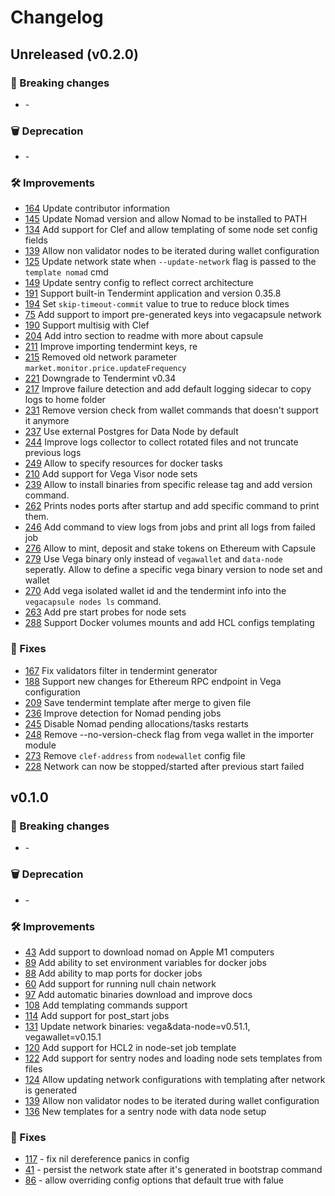 # Changelog

## Unreleased (v0.2.0)

### 🚨 Breaking changes
- [](https://github.com/vegaprotocol/vegacapsule/issues/xxxx) -

### 🗑️ Deprecation
- [](https://github.com/vegaprotocol/vegacapsule/issues/xxxx) -

### 🛠 Improvements
- [164](https://github.com/vegaprotocol/vegacapsule/issues/164) Update contributor information
- [145](https://github.com/vegaprotocol/vegacapsule/issues/145) Update Nomad version and allow Nomad to be installed to PATH
- [134](https://github.com/vegaprotocol/vegacapsule/issues/134) Add support for Clef and allow templating of some node set config fields
- [139](https://github.com/vegaprotocol/vegacapsule/issues/139) Allow non validator nodes to be iterated during wallet configuration
- [125](https://github.com/vegaprotocol/vegacapsule/issues/125) Update network state when `--update-network` flag is passed to the `template nomad` cmd
- [149](https://github.com/vegaprotocol/vegacapsule/issues/149) Update sentry config to reflect correct architecture
- [191](https://github.com/vegaprotocol/vegacapsule/issues/191) Support built-in Tendermint application and version 0.35.8
- [194](https://github.com/vegaprotocol/vegacapsule/issues/194) Set `skip-timeout-commit` value to true to reduce block times
- [75](https://github.com/vegaprotocol/vegacapsule/issues/75) Add support to import pre-generated keys into vegacapsule network
- [190](https://github.com/vegaprotocol/vegacapsule/issues/190) Support multisig with Clef
- [204](https://github.com/vegaprotocol/vegacapsule/pull/204) Add intro section to readme with more about capsule
- [211](https://github.com/vegaprotocol/vegacapsule/pull/211) Improve importing tendermint keys, re
- [215](https://github.com/vegaprotocol/vegacapsule/pull/215) Removed old network parameter `market.monitor.price.updateFrequency`
- [221](https://github.com/vegaprotocol/vegacapsule/pull/221) Downgrade to Tendermint v0.34
- [217](https://github.com/vegaprotocol/vegacapsule/pull/217) Improve failure detection and add default logging sidecar to copy logs to home folder
- [231](https://github.com/vegaprotocol/vegacapsule/issues/231) Remove version check from wallet commands that doesn't support it anymore
- [237](https://github.com/vegaprotocol/vegacapsule/issues/237) Use external Postgres for Data Node by default
- [244](https://github.com/vegaprotocol/vegacapsule/issues/244) Improve logs collector to collect rotated files and not truncate previous logs
- [249](https://github.com/vegaprotocol/vegacapsule/pull/249) Allow to specify resources for docker tasks
- [210](https://github.com/vegaprotocol/vegacapsule/pull/210) Add support for Vega Visor node sets
- [239](https://github.com/vegaprotocol/vegacapsule/issues/239) Allow to install binaries from specific release tag and add version command.
- [262](https://github.com/vegaprotocol/vegacapsule/issues/262) Prints nodes ports after startup and add specific command to print them.
- [246](https://github.com/vegaprotocol/vegacapsule/issues/246) Add command to view logs from jobs and print all logs from failed job
- [276](https://github.com/vegaprotocol/vegacapsule/issues/276) Allow to mint, deposit and stake tokens on Ethereum with Capsule
- [279](https://github.com/vegaprotocol/vegacapsule/issues/279) Use Vega binary only instead of `vegawallet` and `data-node` seperatly. Allow to define a specific vega binary version to node set and wallet
- [270](https://github.com/vegaprotocol/vegacapsule/pull/270) Add vega isolated wallet id and the tendermint info into the `vegacapsule nodes ls` command.
- [263](https://github.com/vegaprotocol/vegacapsule/issues/263) Add pre start probes for node sets
- [288](https://github.com/vegaprotocol/vegacapsule/issues/288) Support Docker volumes mounts and add HCL configs templating

### 🐛 Fixes
- [167](https://github.com/vegaprotocol/vegacapsule/issues/167) Fix validators filter in tendermint generator
- [188](https://github.com/vegaprotocol/vegacapsule/issues/188) Support new changes for Ethereum RPC endpoint in Vega configuration
- [209](https://github.com/vegaprotocol/vegacapsule/pull/209) Save tendermint template after merge to given file
- [236](https://github.com/vegaprotocol/vegacapsule/pull/236) Improve detection for Nomad pending jobs
- [245](https://github.com/vegaprotocol/vegacapsule/pull/245) Disable Nomad pending allocations/tasks restarts
- [248](https://github.com/vegaprotocol/vegacapsule/pull/248) Remove --no-version-check flag from vega wallet in the importer module
- [273](https://github.com/vegaprotocol/vegacapsule/pull/273) Remove `clef-address` from `nodewallet` config file
- [228](https://github.com/vegaprotocol/vegacapsule/pull/228) Network can now be stopped/started after previous start failed



## v0.1.0

### 🚨 Breaking changes
- [](https://github.com/vegaprotocol/vegacapsule/issues/xxxx) -

### 🗑️ Deprecation
- [](https://github.com/vegaprotocol/vegacapsule/issues/xxxx) -

### 🛠 Improvements
- [43](https://github.com/vegaprotocol/vegacapsule/issues/39) Add support to download nomad on Apple M1 computers
- [89](https://github.com/vegaprotocol/vegacapsule/issues/89) Add ability to set environment variables for docker jobs
- [88](https://github.com/vegaprotocol/vegacapsule/issues/88) Add ability to map ports for docker jobs
- [60](https://github.com/vegaprotocol/vegacapsule/issues/60) Add support for running null chain network
- [97](https://github.com/vegaprotocol/vegacapsule/issues/97) Add automatic binaries download and improve docs
- [108](https://github.com/vegaprotocol/vegacapsule/issues/108) Add templating commands support
- [114](https://github.com/vegaprotocol/vegacapsule/issues/114) Add support for post_start jobs
- [131](https://github.com/vegaprotocol/vegacapsule/issues/131) Update network binaries: vega&data-node=v0.51.1, vegawallet=v0.15.1
- [120](https://github.com/vegaprotocol/vegacapsule/pull/120) Add support for HCL2 in node-set job template
- [122](https://github.com/vegaprotocol/vegacapsule/issues/122) Add support for sentry nodes and loading node sets templates from files
- [124](https://github.com/vegaprotocol/vegacapsule/issues/124) Allow updating network configurations with templating after network is generated
- [139](https://github.com/vegaprotocol/vegacapsule/issues/139) Allow non validator nodes to be iterated during wallet configuration
- [136](https://github.com/vegaprotocol/vegacapsule/issues/136) New templates for a sentry node with data node setup

### 🐛 Fixes
- [117](https://github.com/vegaprotocol/vegacapsule/pull/117) - fix nil dereference panics in config
- [41](https://github.com/vegaprotocol/vegacapsule/issues/40) - persist the network state after it's generated in bootstrap command
- [86](https://github.com/vegaprotocol/vegacapsule/issues/86) - allow overriding config options that default true with falue
